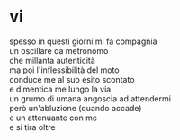 # vi

spesso in questi giorni mi fa compagnia  
un oscillare da metronomo  
che millanta autenticità  
ma poi l'inflessibilità del moto  
conduce me al suo esito scontato  
e dimentica me lungo la via  
un grumo di umana angoscia ad attendermi  
però un'abluzione (quando accade)  
e un attenuante con me  
e si tira oltre
